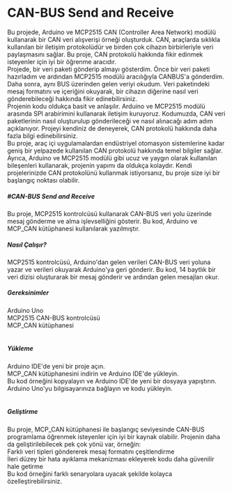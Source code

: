 # CAN-BUS Send and Receive

Bu projede, Arduino ve MCP2515 CAN (Controller Area Network) modülü kullanarak bir CAN veri alışverişi örneği oluşturduk. CAN, araçlarda sıklıkla kullanılan bir iletişim protokolüdür ve birden çok cihazın birbirleriyle veri paylaşmasını sağlar. Bu proje, CAN protokolü hakkında fikir edinmek isteyenler için iyi bir öğrenme aracıdır.
<br>
Projede, bir veri paketi gönderip almayı gösterdim. Önce bir veri paketi hazırladım ve ardından MCP2515 modülü aracılığıyla CANBUS'a gönderdim. Daha sonra, aynı BUS üzerinden gelen veriyi okudum. Veri paketindeki mesaj formatını ve içeriğini okuyarak, bir cihazın diğerine nasıl veri gönderebileceği hakkında fikir edinebilirsiniz.
<br>
Projenin kodu oldukça basit ve anlaşılır. Arduino ve MCP2515 modülü arasında SPI arabirimini kullanarak iletişim kuruyoruz. Kodumuzda, CAN veri paketlerinin nasıl oluşturulup gönderileceği ve nasıl alınacağı adım adım açıklanıyor. Projeyi kendiniz de deneyerek, CAN protokolü hakkında daha fazla bilgi edinebilirsiniz.
<br>
Bu proje, araç içi uygulamalardan endüstriyel otomasyon sistemlerine kadar geniş bir yelpazede kullanılan CAN protokolü hakkında temel bilgiler sağlar. Ayrıca, Arduino ve MCP2515 modülü gibi ucuz ve yaygın olarak kullanılan bileşenleri kullanarak, projenin yapımı da oldukça kolaydır. Kendi projelerinizde CAN protokolünü kullanmak istiyorsanız, bu proje size iyi bir başlangıç noktası olabilir.
<br>
<h5>#CAN-BUS Send and Receive</h5>
Bu proje, MCP2515 kontrolcüsü kullanarak CAN-BUS veri yolu üzerinde mesaj gönderme ve alma işlevselliğini gösterir. Bu kod, Arduino ve MCP_CAN kütüphanesi kullanılarak yazılmıştır.
<br>
<h5>Nasıl Çalışır?</h5>
MCP2515 kontrolcüsü, Arduino'dan gelen verileri CAN-BUS veri yoluna yazar ve verileri okuyarak Arduino'ya geri gönderir. Bu kod, 14 baytlık bir veri dizisi oluşturarak bir mesaj gönderir ve ardından gelen mesajları okur.
<br>
<h5>Gereksinimler</h5>
Arduino Uno<br>
MCP2515 CAN-BUS kontrolcüsü<br>
MCP_CAN kütüphanesi<br>
<br>
<h5>Yükleme</h5>
Arduino IDE'de yeni bir proje açın.<br>
MCP_CAN kütüphanesini indirin ve Arduino IDE'de yükleyin.<br>
Bu kod örneğini kopyalayın ve Arduino IDE'de yeni bir dosyaya yapıştırın.<br>
Arduino Uno'yu bilgisayarınıza bağlayın ve kodu yükleyin.<br>
<br>
<h5>Geliştirme</h5>
Bu proje, MCP_CAN kütüphanesi ile başlangıç seviyesinde CAN-BUS programlama öğrenmek isteyenler için iyi bir kaynak olabilir. Projenin daha da geliştirilebilecek pek çok yönü var, örneğin:
<br>
Farklı veri tipleri göndererek mesaj formatını çeşitlendirme<br>
İleri düzey bir hata ayıklama mekanizması ekleyerek kodu daha güvenilir hale getirme<br>
Bu kod örneğini farklı senaryolara uyacak şekilde kolayca özelleştirebilirsiniz.<br>
